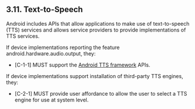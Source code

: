 ## 3.11\. Text-to-Speech

Android includes APIs that allow applications to make use of text-to-speech
(TTS) services and allows service providers to provide implementations of TTS
services.

If device implementations reporting the feature android.hardware.audio.output,
they:

*   [C-1-1] MUST support the [Android TTS framework](
http://developer.android.com/reference/android/speech/tts/package-summary.html)
APIs.

If device implementations support installation of third-party TTS engines, they:

*   [C-2-1] MUST provide user affordance to allow the user to select a TTS
    engine for use at system level.


